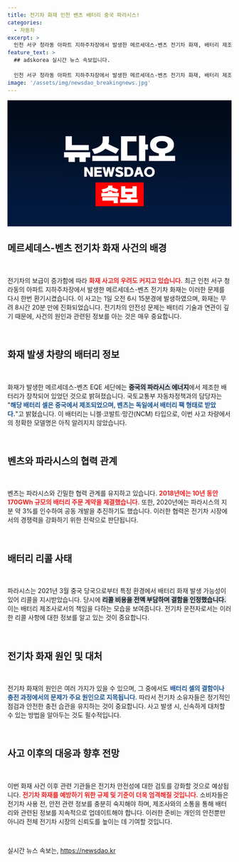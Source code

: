 ```yaml
---
title: 전기차 화재 인천 벤츠 배터리 중국 파라시스!
categories:
  - 자동차
excerpt: >
  인천 서구 청라동 아파트 지하주차장에서 발생한 메르세데스-벤츠 전기차 화재, 배터리 제조사 파라시스 에너지 제품 탑재 확인! 안전 문제 여전히 논란, 클릭해 더 알아보세요.
feature_text: >
  ## adskorea 실시간 뉴스 속보입니다.

  인천 서구 청라동 아파트 지하주차장에서 발생한 메르세데스-벤츠 전기차 화재, 배터리 제조사 파라시스 에너지 제품 탑재 확인! 안전 문제 여전히 논란, 클릭해 더 알아보세요.
image: '/assets/img/newsdao_breakingnews.jpg'
---
```


<p><img src="/assets/img/newsdao_breakingnews.jpg" alt="adskorea 속보" /></p>

<h2 data-ke-size="size26">메르세데스-벤츠 전기차 화재 사건의 배경</h2>

<p data-ke-size="size16">&nbsp;</p>

<p>전기차의 보급이 증가함에 따라 <b><span style="color: #ee2323;">화재 사고의 우려도 커지고 있습니다.</span></b> 최근 인천 서구 청라동의 아파트 지하주차장에서 발생한 메르세데스-벤츠 전기차 화재는 이러한 문제를 다시 한번 환기시켰습니다. 이 사고는 1일 오전 6시 15분경에 발생하였으며, 화재는 무려 8시간 20분 만에 진화되었습니다. 전기차의 안전성 문제는 배터리 기술과 연관이 깊기 때문에, 사건의 원인과 관련된 정보를 아는 것은 매우 중요합니다.</p>

<p data-ke-size="size16">&nbsp;</p>

<h2 data-ke-size="size26">화재 발생 차량의 배터리 정보</h2>

<p data-ke-size="size16">&nbsp;</p>

<p>화재가 발생한 메르세데스-벤츠 EQE 세단에는 <b><span style="background-color: #21538527;">중국의 파라시스 에너지</span></b>에서 제조한 배터리가 장착되어 있었던 것으로 밝혀졌습니다. 국토교통부 자동차정책과의 담당자는 "<b><span style="color: #1a5490;">해당 배터리 셀은 중국에서 제조되었으며, 벤츠는 독일에서 배터리 팩 형태로 받았다.</span></b>"고 밝혔습니다. 이 배터리는 니켈·코발트·망간(NCM) 타입으로, 이번 사고 차량에서의 정확한 모델명은 아직 알려지지 않았습니다.</p>

<p data-ke-size="size16">&nbsp;</p>

<h2 data-ke-size="size26">벤츠와 파라시스의 협력 관계</h2>

<p data-ke-size="size16">&nbsp;</p>

<p>벤츠는 파라시스와 긴밀한 협력 관계를 유지하고 있습니다. <b><span style="color: #ee2323;">2018년에는 10년 동안 170GWh 규모의 배터리 주문 계약을 체결했습니다.</span></b> 또한, 2020년에는 파라시스의 지분 약 3%를 인수하여 공동 개발을 추진하기도 했습니다. 이러한 협력은 전기차 시장에서의 경쟁력을 강화하기 위한 전략으로 판단됩니다.</p>

<p data-ke-size="size16">&nbsp;</p>

<h2 data-ke-size="size26">배터리 리콜 사태</h2>

<p data-ke-size="size16">&nbsp;</p>

<p>파라시스는 2021년 3월 중국 당국으로부터 특정 환경에서 배터리 화재 발생 가능성이 있어 리콜을 지시받았습니다. 당시에 <b><span style="background-color: #21538527;">리콜 비용을 전액 부담하며 결함을 인정했습니다.</span></b> 이는 배터리 제조사로서의 책임을 다하는 모습을 보여줍니다. 전기차 운전자로서는 이러한 리콜 사항에 대한 정보를 알고 있는 것이 중요합니다.</p>

<p data-ke-size="size16">&nbsp;</p>

<h2 data-ke-size="size26">전기차 화재 원인 및 대처</h2>

<p data-ke-size="size16">&nbsp;</p>

<p>전기차 화재의 원인은 여러 가지가 있을 수 있으며, 그 중에서도 <b><span style="color: #1a5490;">배터리 셀의 결함이나 충전 과정에서의 문제가 주요 원인으로 지목됩니다.</span></b> 따라서 전기차 소유자들은 정기적인 점검과 안전한 충전 습관을 유지하는 것이 중요합니다. 사고 발생 시, 신속하게 대처할 수 있는 방법을 알아두는 것도 필수적입니다.</p>

<p data-ke-size="size16">&nbsp;</p>

<h2 data-ke-size="size26">사고 이후의 대응과 향후 전망</h2>

<p data-ke-size="size16">&nbsp;</p>

<p>이번 화재 사건 이후 관련 기관들은 전기차 안전성에 대한 검토를 강화할 것으로 예상됩니다. <b><span style="color: #ee2323;">전기차 화재를 예방하기 위한 규제 및 기준이 더욱 엄격해질 것입니다.</span></b> 소비자들은 전기차 사용 전, 안전 관련 정보를 충분히 숙지해야 하며, 제조사와의 소통을 통해 배터리와 관련된 정보를 지속적으로 업데이트해야 합니다. 이러한 준비는 개인의 안전뿐만 아니라 전체 전기차 시장의 신뢰도를 높이는 데 기여할 것입니다.</p>

<p data-ke-size="size16">&nbsp;</p>
실시간 뉴스 속보는, <a href="https://newsdao.kr" rel="dofollow">https://newsdao.kr</a>


